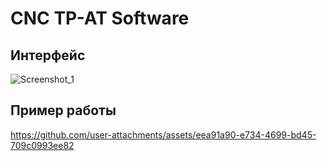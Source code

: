 # CNC TP-AT Software

## Интерфейс
![Screenshot_1](https://github.com/user-attachments/assets/825be642-cd13-4e1b-a990-a332fda651c0)

## Пример работы
https://github.com/user-attachments/assets/eea91a90-e734-4699-bd45-709c0993ee82


